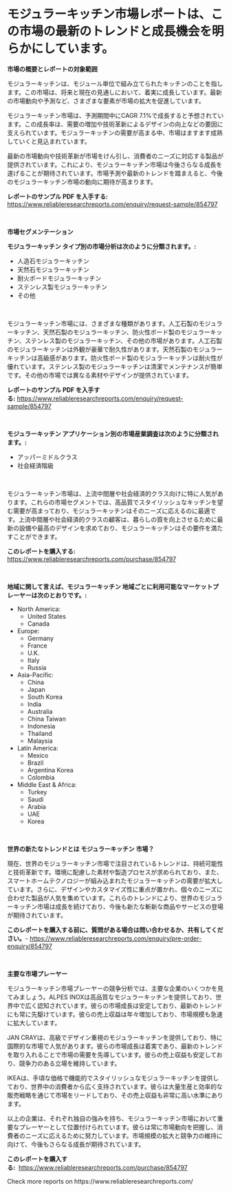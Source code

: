 <p><h1>モジュラーキッチン市場レポートは、この市場の最新のトレンドと成長機会を明らかにしています。</h1></p><p><strong>市場の概要とレポートの対象範囲</strong></p>
<p><p>モジュラーキッチンは、モジュール単位で組み立てられたキッチンのことを指します。この市場は、将来と現在の見通しにおいて、着実に成長しています。最新の市場動向や予測など、さまざまな要素が市場の拡大を促進しています。</p><p>モジュラーキッチン市場は、予測期間中にCAGR 7.1%で成長すると予想されています。この成長率は、需要の増加や技術革新によるデザインの向上などの要因に支えられています。モジュラーキッチンの需要が高まる中、市場はますます成熟していくと見込まれています。</p><p>最新の市場動向や技術革新が市場をけん引し、消費者のニーズに対応する製品が提供されています。これにより、モジュラーキッチン市場は今後さらなる成長を遂げることが期待されています。市場予測や最新のトレンドを踏まえると、今後のモジュラーキッチン市場の動向に期待が高まります。</p></p>
<p><strong>レポートのサンプル PDF を入手する:</strong> <a href="https://www.reliableresearchreports.com/enquiry/request-sample/854797">https://www.reliableresearchreports.com/enquiry/request-sample/854797</a></p>
<p>&nbsp;</p>
<p><strong>市場セグメンテーション</strong></p>
<p><strong>モジュラーキッチン タイプ別の市場分析は次のように分類されます。:</strong></p>
<p><ul><li>人造石モジュラーキッチン</li><li>天然石モジュラーキッチン</li><li>耐火ボードモジュラーキッチン</li><li>ステンレス製モジュラーキッチン</li><li>その他</li></ul></p>
<p>&nbsp;</p>
<p><p>モジュラーキッチン市場には、さまざまな種類があります。人工石製のモジュラーキッチン、天然石製のモジュラーキッチン、防火性ボード製のモジュラーキッチン、ステンレス製のモジュラーキッチン、その他の市場があります。人工石製のモジュラーキッチンは外観が豪華で耐久性があります。天然石製のモジュラーキッチンは高級感があります。防火性ボード製のモジュラーキッチンは耐火性が優れています。ステンレス製のモジュラーキッチンは清潔でメンテナンスが簡単です。その他の市場では異なる素材やデザインが提供されています。</p></p>
<p><strong>レポートのサンプル PDF を入手する:</strong>&nbsp;<a href="https://www.reliableresearchreports.com/enquiry/request-sample/854797">https://www.reliableresearchreports.com/enquiry/request-sample/854797</a></p>
<p>&nbsp;</p>
<p><strong> モジュラーキッチン アプリケーション別の市場産業調査は次のように分類されます。:</strong></p>
<p><ul><li>アッパーミドルクラス</li><li>社会経済階級</li></ul></p>
<p>&nbsp;</p>
<p><p>モジュラーキッチン市場は、上流中間層や社会経済的クラス向けに特に人気があります。これらの市場セグメントでは、高品質でスタイリッシュなキッチンを望む需要が高まっており、モジュラーキッチンはそのニーズに応えるのに最適です。上流中間層や社会経済的クラスの顧客は、暮らしの質を向上させるために最新の設備や最高のデザインを求めており、モジュラーキッチンはその要件を満たすことができます。</p></p>
<p><strong>このレポートを購入する:</strong>&nbsp; <a href="https://www.reliableresearchreports.com/purchase/854797">https://www.reliableresearchreports.com/purchase/854797</a></p>
<p>&nbsp;</p>
<p><strong>地域に関して言えば、モジュラーキッチン 地域ごとに利用可能なマーケットプレーヤーは次のとおりです。:</strong></p>
<p><ul>
    <li>
        North America:
        <ul>
            <li>United States</li>
            <li>Canada</li>
        </ul>
    </li>
    <li>
        Europe:
        <ul>
            <li>Germany</li>
            <li>France</li>
            <li>U.K.</li>
            <li>Italy</li>
            <li>Russia</li>
        </ul>
    </li>
    <li>
        Asia-Pacific:
        <ul>
            <li>China</li>
            <li>Japan</li>
            <li>South Korea</li>
            <li>India</li>
            <li>Australia</li>
            <li>China Taiwan</li>
            <li>Indonesia</li>
            <li>Thailand</li>
            <li>Malaysia</li>
        </ul>
    </li>
    <li>
        Latin America:
        <ul>
            <li>Mexico</li>
            <li>Brazil</li>
            <li>Argentina Korea</li>
            <li>Colombia</li>
        </ul>
    </li>
    <li>
        Middle East & Africa:
        <ul>
            <li>Turkey</li>
            <li>Saudi</li>
            <li>Arabia</li>
            <li>UAE</li>
            <li>Korea</li>
        </ul>
    </li>
    </ul></p>
<p>&nbsp;</p>
<p><strong>世界の新たなトレンドとは モジュラーキッチン 市場？</strong></p>
<p><p>現在、世界のモジュラーキッチン市場で注目されているトレンドは、持続可能性と技術革新です。環境に配慮した素材や製造プロセスが求められており、また、スマートホームテクノロジーが組み込まれたモジュラーキッチンの需要が拡大しています。さらに、デザインやカスタマイズ性に重点が置かれ、個々のニーズに合わせた製品が人気を集めています。これらのトレンドにより、世界のモジュラーキッチン市場は成長を続けており、今後も新たな斬新な商品やサービスの登場が期待されています。</p></p>
<p><strong>このレポートを購入する前に、質問がある場合は問い合わせるか、共有してください。</strong>- <a href="https://www.reliableresearchreports.com/enquiry/pre-order-enquiry/854797">https://www.reliableresearchreports.com/enquiry/pre-order-enquiry/854797</a></p>
<p>&nbsp;</p>
<p><strong>主要な市場プレーヤー</strong></p>
<p><p>モジュラーキッチン市場プレーヤーの競争分析では、主要な企業のいくつかを見てみましょう。ALPES INOXは高品質なモジュラーキッチンを提供しており、世界中で広く認知されています。彼らの市場成長は安定しており、最新のトレンドにも常に先駆けています。彼らの売上収益は年々増加しており、市場規模も急速に拡大しています。</p><p>JAN CRAYは、高級でデザイン重視のモジュラーキッチンを提供しており、特に国際的な市場で人気があります。彼らの市場成長は着実であり、最新のトレンドを取り入れることで市場の需要を先導しています。彼らの売上収益も安定しており、競争力のある立場を維持しています。</p><p>IKEAは、手頃な価格で機能的でスタイリッシュなモジュラーキッチンを提供しており、世界中の消費者から広く支持されています。彼らは大量生産と効率的な販売戦略を通じて市場をリードしており、その売上収益も非常に高い水準にあります。</p><p>以上の企業は、それぞれ独自の強みを持ち、モジュラーキッチン市場において重要なプレーヤーとして位置付けられています。彼らは常に市場動向を把握し、消費者のニーズに応えるために努力しています。市場規模の拡大と競争力の維持に向けて、今後もさらなる成長が期待されています。</p></p>
<p><strong>このレポートを購入する:</strong>&nbsp;&nbsp;<a href="https://www.reliableresearchreports.com/purchase/854797">https://www.reliableresearchreports.com/purchase/854797</a></p>
<p>Check more reports on https://www.reliableresearchreports.com/</p>